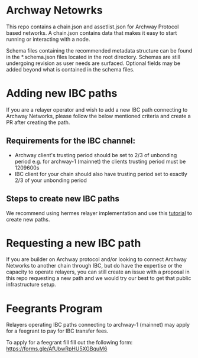 # Archway Netowrks

This repo contains a chain.json and assetlist.json for Archway Protocol based networks. A chain.json contains data that makes it easy to start running or interacting with a node.

Schema files containing the recommended metadata structure can be found in the *.schema.json files located in the root directory. Schemas are still undergoing revision as user needs are surfaced. Optional fields may be added beyond what is contained in the schema files.

# Adding new IBC paths

If you are a relayer operator and wish to add a new IBC path connecting to Archway Networks, please follow the below mentioned criteria and create a PR after creating the path.
## Requirements for the IBC channel:
- Archway client's trusting period should be set to 2/3 of unbonding period e.g. for archway-1 (mainnet) the clients trusting period must be 1209600s
- IBC client for your chain should also have trusting period set to exactly 2/3 of your unbonding period

## Steps to create new IBC paths

We recommend using hermes relayer implementation and use this [tutorial](https://hermes.informal.systems/tutorials/local-chains/add-a-new-relay-path.html) to create new paths.

# Requesting a new IBC path

If you are builder on Archway protocol and/or looking to connect Archway Networks to another chain through IBC, but do have the expertise or the capacity to operate relayers, you can still create an issue with a proposal in this repo requesting a new path and we would try our best to get that public infrastructure setup.

# Feegrants Program

Relayers operating IBC paths connecting to archway-1 (mainnet) may apply for a feegrant to pay for IBC transfer fees.

To apply for a feegrant fill fill out the following form: https://forms.gle/AfUbwRpHU5XGBquM6
